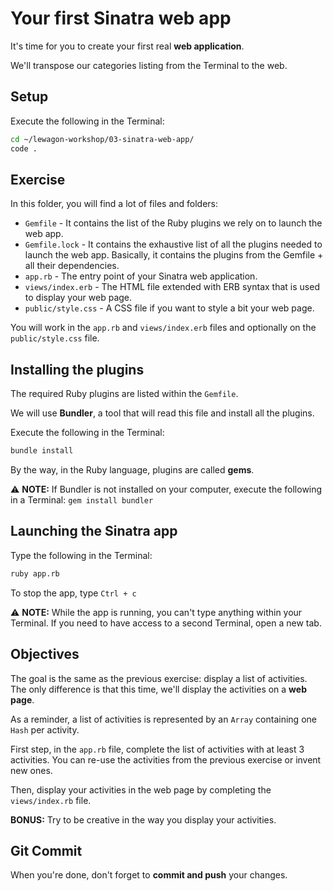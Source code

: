 # Your first Sinatra web app

It's time for you to create your first real **web application**.

We'll transpose our categories listing from the Terminal to the web.

## Setup

Execute the following in the Terminal:

```bash
cd ~/lewagon-workshop/03-sinatra-web-app/
code .
```

## Exercise

In this folder, you will find a lot of files and folders:

- `Gemfile` - It contains the list of the Ruby plugins we rely on to launch the web app.
- `Gemfile.lock` - It contains the exhaustive list of all the plugins needed to launch the web app. Basically, it contains the plugins from the Gemfile + all their dependencies.
- `app.rb` - The entry point of your Sinatra web application.
- `views/index.erb` - The HTML file extended with ERB syntax that is used to display your web page.
- `public/style.css` - A CSS file if you want to style a bit your web page.

You will work in the `app.rb` and `views/index.erb` files and optionally on the `public/style.css` file.

## Installing the plugins

The required Ruby plugins are listed within the `Gemfile`.

We will use **Bundler**, a tool that will read this file and install all the plugins.

Execute the following in the Terminal:

```bash
bundle install
```

By the way, in the Ruby language, plugins are called **gems**.

⚠ **NOTE:** If Bundler is not installed on your computer, execute the following in a Terminal: `gem install bundler`

## Launching the Sinatra app

Type the following in the Terminal:

```bash
ruby app.rb
```

To stop the app, type `Ctrl + c`

⚠ **NOTE:** While the app is running, you can't type anything within your Terminal. If you need to have access to a second Terminal, open a new tab.

## Objectives

The goal is the same as the previous exercise: display a list of activities. The only difference is that this time, we'll display the activities on a **web page**.

As a reminder, a list of activities is represented by an `Array` containing one `Hash` per activity.

First step, in the `app.rb` file, complete the list of activities with at least 3 activities. You can re-use the activities from the previous exercise or invent new ones.

Then, display your activities in the web page by completing the `views/index.rb` file.

**BONUS:** Try to be creative in the way you display your activities.

## Git Commit

When you're done, don't forget to **commit and push** your changes.
